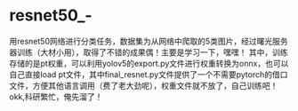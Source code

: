 # resnet50_-
用resnet50网络进行分类任务，数据集为从网络中爬取的5类图片，经过曙光服务器训练（大材小用），取得了不错的成果偶！主要是学习一下，嘿嘿！
其中，训练存储的是pt权重，可以利用yolov5的export.py文件进行权重转换为onnx，也可以自己直接load pt文件，其中final_resnet.py文件提供了一个不需要pytorch的借口文件，方便其他语言调用（费了老大劲呢），权重文件就不放了，自己训练吧！okk,科研繁忙，俺先溜了！
